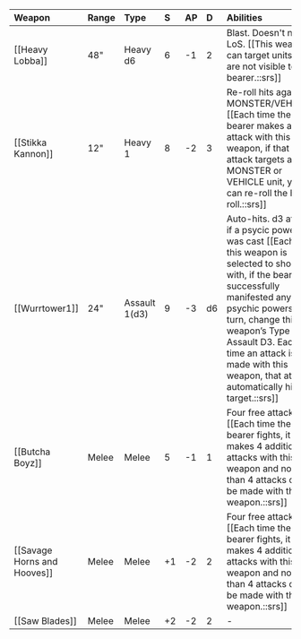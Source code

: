| Weapon                      | Range | Type          | S   | AP  | D   | Abilities                                                                                                                                                                                                                                                                                                        |
|:--------------------------- |:----- |:------------- |:--- |:--- |:--- |:---------------------------------------------------------------------------------------------------------------------------------------------------------------------------------------------------------------------------------------------------------------------------------------------------------------- |
| [[Heavy Lobba]]             | 48"   | Heavy d6      | 6   | -1  | 2   | Blast. Doesn't need LoS. [[This weapon can target units that are not visible to the bearer.::srs]]                                                                                                                                                                                                               |
| [[Stikka Kannon]]           | 12"   | Heavy 1       | 8   | -2  | 3   | Re-roll hits against MONSTER/VEHICLEs [[Each time the bearer makes an attack with this weapon, if that attack targets a MONSTER or VEHICLE unit, you can re-roll the hit roll.::srs]]                                                                                                                            |
| [[Wurrtower1]]               | 24"   | Assault 1(d3) | 9   | -3  | d6  | Auto-hits. d3 attacks if a psycic power was cast [[Each time this weapon is selected to shoot with, if the bearer successfully manifested any psychic powers this turn, change this weapon’s Type to Assault D3. Each time an attack is made with this weapon, that attack automatically hits the target.::srs]] | 
| [[Butcha Boyz]]             | Melee | Melee         | 5   | -1  | 1   | Four free attacks [[Each time the bearer fights, it makes 4 additional attacks with this weapon and no more than 4 attacks can be made with this weapon.::srs]]                                                                                                                                                  |
| [[Savage Horns and Hooves]] | Melee | Melee         | +1  | -2  | 2   | Four free attacks [[Each time the bearer fights, it makes 4 additional attacks with this weapon and no more than 4 attacks can be made with this weapon.::srs]]                                                                                                                                                  |
| [[Saw Blades]]              | Melee | Melee         | +2  | -2  | 2   | -                                                                                                                                                                                                                                                                                                                |